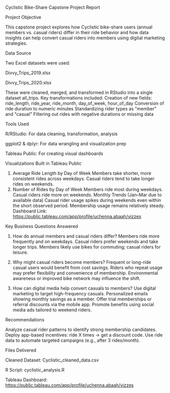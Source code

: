 Cyclistic Bike-Share Capstone Project Report

Project Objective

This capstone project explores how Cyclistic bike-share users (annual members vs. casual riders) differ in their ride behavior and how data insights can help convert casual riders into members using digital marketing strategies.

Data Source

Two Excel datasets were used:

Divvy_Trips_2019.xlsx

Divvy_Trips_2020.xlsx

These were cleaned, merged, and transformed in RStudio into a single dataset all_trips. Key transformations included:
Creation of new fields: ride_length, ride_year, ride_month, day_of_week, hour_of_day
Conversion of ride duration to numeric minutes
Standardizing rider types as "member" and "casual"
Filtering out rides with negative durations or missing data

Tools Used

R/RStudio: For data cleaning, transformation, analysis

ggplot2 & dplyr: For data wrangling and visualization prep

Tableau Public: For creating visual dashboards

Visualizations Built in Tableau Public
1.	Average Ride Length by Day of Week
Members take shorter, more consistent rides across weekdays.
Casual riders tend to take longer rides on weekends.
2.	Number of Rides by Day of Week
Members ride most during weekdays.
Casual riders ride more on weekends.
Monthly Trends (Jan–Mar due to available data)
Casual rider usage spikes during weekends even within the short observed period.
Membership usage remains relatively steady.
Dashboard Link: https://public.tableau.com/app/profile/uchenna.abaah/vizzes

Key Business Questions Answered
1. How do annual members and casual riders differ?
Members ride more frequently and on weekdays.
Casual riders prefer weekends and take longer trips.
Members likely use bikes for commuting; casual riders for leisure.

3. Why might casual riders become members?
Frequent or long-ride casual users would benefit from cost savings.
Riders who repeat usage may prefer flexibility and convenience of membership.
Environmental awareness or improved bike network may influence the shift.

5. How can digital media help convert casuals to members?
Use digital marketing to target high-frequency casuals.
Personalized emails showing monthly savings as a member.
Offer trial memberships or referral discounts via the mobile app.
Promote benefits using social media ads tailored to weekend riders.

Recommendations

Analyze casual rider patterns to identify strong membership candidates.
Deploy app-based incentives: ride X times → get a discount code.
Use ride data to automate targeted campaigns (e.g., after 3 rides/month).

Files Delivered

Cleaned Dataset: Cyclistic_cleaned_data.csv

R Script: cyclistic_analysis.R

Tableau Dashboard: https://public.tableau.com/app/profile/uchenna.abaah/vizzes

   
